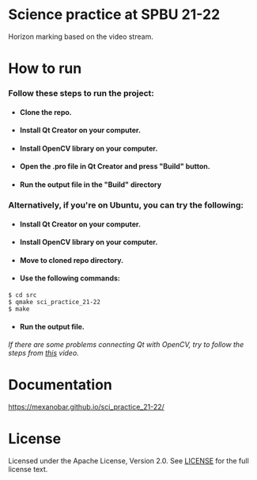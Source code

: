 # Science practice at SPBU 21-22
 Horizon marking based on the video stream.

# How to run
 ### Follow these steps to run the project:
 - #### Clone the repo.
 - #### Install Qt Creator on your computer.
 - #### Install OpenCV library on your computer.
 - #### Open the .pro file in Qt Creator and press "Build" button.
 - #### Run the output file in the "Build" directory

 ### Alternatively, if you're on Ubuntu, you can try the following:
 - #### Install Qt Creator on your computer.
 - #### Install OpenCV library on your computer.
 - #### Move to cloned repo directory.
 - #### Use the following commands:
  ```console
  $ cd src
  $ qmake sci_practice_21-22
  $ make
  ```
 - #### Run the output file.
 ###### If there are some problems connecting Qt with OpenCV, try to follow the steps from [this](https://www.youtube.com/watch?v=_PsxwpJnWD0&ab_channel=ComputerVisionLab) video.


# Documentation
https://mexanobar.github.io/sci_practice_21-22/


# License
 Licensed under the Apache License, Version 2.0. See [LICENSE](LICENSE) for the full license text.
